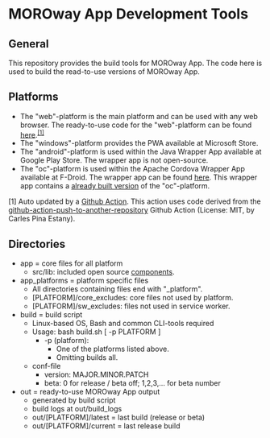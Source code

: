 # MOROway App Development Tools

## General

This repository provides the build tools for MOROway App. The code here is used to build the read-to-use versions of MOROway App.

## Platforms

* The "web"-platform is the main platform and can be used with any web browser. The ready-to-use code for the "web"-platform can be found [here](https://github.com/MOROway/moroway-app).<sup>[&#91;1&#93;](#morowayrepoautoupdate)</sup>
* The "windows"-platform provides the PWA available at Microsoft Store.
* The "android"-platform is used within the Java Wrapper App available at Google Play Store. The wrapper app is not open-source.
* The "oc"-platform is used within the Apache Cordova Wrapper App available at F-Droid. The wrapper app can be found [here](https://github.com/MOROway/moroway-app-oc). This wrapper app contains a [already built version](https://github.com/MOROway/moroway-app-oc/tree/master/moroway-app-oc) of the "oc"-platform.

<a name="morowayrepoautoupdate">&#91;1&#93;</a> Auto updated by a [Github Action](https://github.com/MOROway/moroway-app-dev/actions). This action uses code derived from the [github-action-push-to-another-repository](https://github.com/cpina/github-action-push-to-another-repository/) Github Action (License: MIT, by Carles Pina Estany).

## Directories

* app = core files for all platform
    * src/lib: included open source [components](./app/src/lib/README.md).
* app_platforms = platform specific files
    * All directories containing files end with "_platform".
    * &#91;PLATFORM&#93;/core_excludes: core files not used by platform.
    * &#91;PLATFORM&#93;/sw_excludes: files not used in service worker.
* build = build script
    * Linux-based OS, Bash and common CLI-tools required
    * Usage: bash build.sh &#91; -p PLATFORM &#93;
        * -p (platform):
            * One of the platforms listed above.
            * Omitting builds all.
    * conf-file
        * version: MAJOR.MINOR.PATCH
        * beta: 0 for release / beta off; 1,2,3,… for beta number
* out = ready-to-use MOROway App output
    * generated by build script
    * build logs at out/build_logs
    * out/&#91;PLATFORM&#93;/latest = last build (release or beta)
    * out/&#91;PLATFORM&#93;/current = last release build
